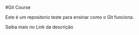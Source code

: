 #Git Course

Este é um repositorio teste para ensinar como o Git funciona.

Saiba mais no Link da descrição
